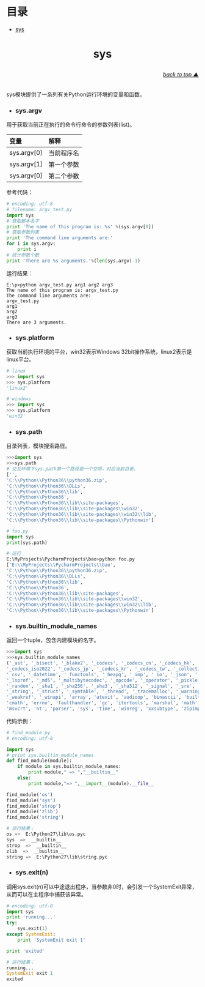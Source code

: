 # 目录
* [sys](#sys)



# <p align="center">sys</p>

###### [<p align="right">back to top ▲</p>](#目录)

sys模块提供了一系列有关Python运行环境的变量和函数。

* ### sys.argv

用于获取当前正在执行的命令行命令的参数列表(list)。

|变量|解释|
|:---|:---|
|sys.argv[0]|当前程序名|
|sys.argv[1]|第一个参数|
|sys.argv[0]|第二个参数|

参考代码：

```python
# encoding: utf-8
# filename: argv_test.py
import sys
# 获取脚本名字
print 'The name of this program is: %s' %(sys.argv[0])
# 获取参数列表
print 'The command line arguments are:'
for i in sys.argv:
    print i
# 统计参数个数
print 'There are %s arguments.'%(len(sys.argv)-1)
```

运行结果：

```
E:\p>python argv_test.py arg1 arg2 arg3
The name of this program is: argv_test.py
The command line arguments are:
argv_test.py
arg1
arg2
arg3
There are 3 arguments.
```

* ### sys.platform

获取当前执行环境的平台，win32表示Windows 32bit操作系统，linux2表示是linux平台。

```python
# linux 
>>> import sys
>>> sys.platform
'linux2'

# windows
>>> import sys
>>> sys.platform
'win32'
```

* ### sys.path

目录列表，模块搜索路径。
```python
>>>import sys
>>>sys.path
# 交互环境下sys.path第一个路径是一个空项，对应当前目录。
['', 
'C:\\Python\\Python36\\python36.zip', 
'C:\\Python\\Python36\\DLLs', 
'C:\\Python\\Python36\\lib', 
'C:\\Python\\Python36', 
'C:\\Python\\Python36\\lib\\site-packages', 
'C:\\Python\\Python36\\lib\\site-packages\\win32', 
'C:\\Python\\Python36\\lib\\site-packages\\win32\\lib', 
'C:\\Python\\Python36\\lib\\site-packages\\Pythonwin']

# foo.py
import sys
print(sys.path)

# 运行
E:\MyProjects\PycharmProjects\bao>python foo.py
['E:\\MyProjects\\PycharmProjects\\bao', 
'C:\\Python\\Python36\\python36.zip', 
'C:\\Python\\Python36\\DLLs', 
'C:\\Python\\Python36\\lib', 
'C:\\Python\\Python36', 
'C:\\Python\\Python36\\lib\\site-packages', 
'C:\\Python\\Python36\\lib\\site-packages\\win32', 
'C:\\Python\\Python36\\lib\\site-packages\\win32\\lib', 
'C:\\Python\\Python36\\lib\\site-packages\\Pythonwin']
```

* ### sys.builtin_module_names

返回一个tuple，包含内建模块的名字。

```python
>>>import sys
>>>sys.builtin_module_names
('_ast', '_bisect', '_blake2', '_codecs', '_codecs_cn', '_codecs_hk', 
'_codecs_iso2022', '_codecs_jp', '_codecs_kr', '_codecs_tw', '_collections', 
'_csv', '_datetime', '_functools', '_heapq', '_imp', '_io', '_json', '_locale', 
'_lsprof', '_md5', '_multibytecodec', '_opcode', '_operator', '_pickle', 
'_random', '_sha1', '_sha256', '_sha3', '_sha512', '_signal', '_sre', '_stat', 
'_string', '_struct', '_symtable', '_thread', '_tracemalloc', '_warnings', 
'_weakref', '_winapi', 'array', 'atexit', 'audioop', 'binascii', 'builtins', 
'cmath', 'errno', 'faulthandler', 'gc', 'itertools', 'marshal', 'math', 'mmap', 
'msvcrt', 'nt', 'parser', 'sys', 'time', 'winreg', 'xxsubtype', 'zipimport', 'zlib')
```

代码示例：

```python
# find_module.py
# encoding: utf-8

import sys
# print sys.builtin_module_names
def find_module(module):
    if module in sys.builtin_module_names:
        print module," => ","__builtin__"
    else:
        print module,"=> ",__import__(module).__file__

find_module('os')
find_module('sys')
find_module('strop')
find_module('zlib')
find_module('string')

# 运行结果：
os =>  E:\Python27\lib\os.pyc
sys  =>  __builtin__
strop  =>  __builtin__
zlib  =>  __builtin__
string =>  E:\Python27\lib\string.pyc
```

* ### sys.exit(n)

调用sys.exit(n)可以中途退出程序，当参数非0时，会引发一个SystemExit异常，从而可以在主程序中捕获该异常。

```python
# encoding: utf-8
import sys
print 'running...'
try:
    sys.exit(1)
except SystemExit:
    print 'SystemExit exit 1'

print 'exited'

# 运行结果：
running...
SystemExit exit 1
exited
```
